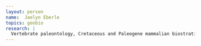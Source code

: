 ```yaml
---
layout: person
name:  Jaelyn Eberle
topics: geobio
research: |
  Vertebrate paleontology, Cretaceous and Paleogene mammalian biostratigraphy, phylogeny, and evolution in the Western Interior; Arctic vertebrate evolution and paleoclimate
---
```

